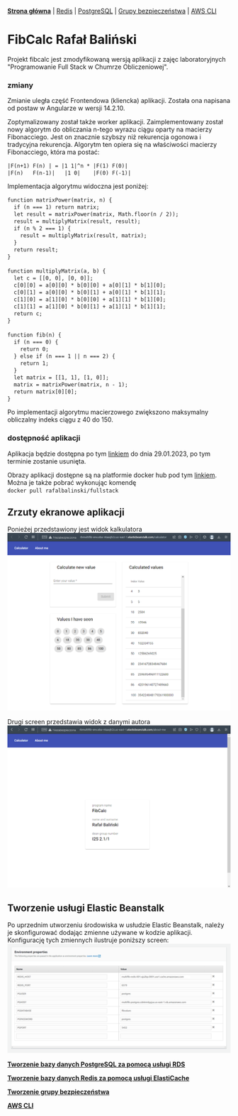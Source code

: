 [**Strona główna**](https://github.com/rafalbalinski/Multifib) |
[Redis](https://github.com/rafalbalinski/Multifib/blob/master/README_REDIS.md) |
[PostgreSQL](https://github.com/rafalbalinski/Multifib/blob/master/README_POSTGRESQL.md) |
[Grupy bezpieczeństwa](https://github.com/rafalbalinski/Multifib/blob/master/README_SECURITY_GROUP.md) |
[AWS CLI](https://github.com/rafalbalinski/Multifib/blob/master/README_AWS_CLI.md)

# FibCalc Rafał Baliński

Projekt fibcalc jest zmodyfikowaną wersją aplikacji z
zajęc laboratoryjnych "Programowanie Full Stack w
Chumrze Obliczeniowej".

### zmiany 
Zmianie uległa część Frontendowa (kliencka)
aplikacji. Została ona napisana od postaw w Angularze w wersji 14.2.10.

Zoptymalizowany został także worker aplikacji. 
Zaimplementowany został nowy algorytm do obliczania n-tego wyrazu ciągu
oparty na macierzy Fibonacciego. Jest on znacznie szybszy niż rekurencja ogonowa i tradycyjna rekurencja. Algorytm ten opiera się na właściwości macierzy Fibonacciego, która ma postać:

```
|F(n+1) F(n) | = |1 1|^n * |F(1) F(0)|
|F(n)   F(n-1)|   |1 0|    |F(0) F(-1)|
```

Implementacja algorytmu widoczna jest poniżej:

```
function matrixPower(matrix, n) {
  if (n === 1) return matrix;
  let result = matrixPower(matrix, Math.floor(n / 2));
  result = multiplyMatrix(result, result);
  if (n % 2 === 1) {
    result = multiplyMatrix(result, matrix);
  }
  return result;
}

function multiplyMatrix(a, b) {
  let c = [[0, 0], [0, 0]];
  c[0][0] = a[0][0] * b[0][0] + a[0][1] * b[1][0];
  c[0][1] = a[0][0] * b[0][1] + a[0][1] * b[1][1];
  c[1][0] = a[1][0] * b[0][0] + a[1][1] * b[1][0];
  c[1][1] = a[1][0] * b[0][1] + a[1][1] * b[1][1];
  return c;
}

function fib(n) {
  if (n === 0) {
    return 0;
  } else if (n === 1 || n === 2) {
    return 1;
  }
  let matrix = [[1, 1], [1, 0]];
  matrix = matrixPower(matrix, n - 1);
  return matrix[0][0];
}
```
Po implementacji algorytmu macierzowego zwiększono maksymalny obliczalny indeks ciągu z 40 do 150.

### dostępność aplikacji
Aplikacja będzie dostępna po tym [linkiem](http://rbmultifib-env.eba-ntaaqh2z.us-east-1.elasticbeanstalk.com/calculator)
do dnia 29.01.2023, po tym terminie zostanie usunięta.

Obrazy aplikacji dostępne są na platformie docker hub pod tym [linkiem](https://hub.docker.com/r/rafalbalinski/fullstack). Można je także pobrać wykonując komendę <br>
`docker pull rafalbalinski/fullstack`

## Zrzuty ekranowe aplikacji
Ponieżej przedstawiony jest widok kalkulatora
![screen13](./img/screen13.png)

Drugi screen przedstawia widok z danymi autora
![screen14](./img/screen14.png)

## Tworzenie usługi Elastic Beanstalk
Po uprzednim utworzeniu środowiska w usłudzie Elastic Beanstalk, należy je skonfigurować
dodając zmienne używane w kodzie aplikacji. Konfigurację tych zmiennych
ilustruje poniższy screen:
![screen8](./img/screen12.png)

[**Tworzenie bazy danych PostgreSQL za pomocą usługi RDS**](https://github.com/rafalbalinski/Multifib/blob/master/README_POSTGRESQL.md)

[**Tworzenie bazy danych Redis za pomocą usługi ElastiCache**](https://github.com/rafalbalinski/Multifib/blob/master/README_REDIS.md)

[**Tworzenie grupy bezpieczeństwa**](https://github.com/rafalbalinski/Multifib/blob/master/README_SECURITY_GROUP.md)

[**AWS CLI**](https://github.com/rafalbalinski/Multifib/blob/master/README_AWS_CLI.md)

